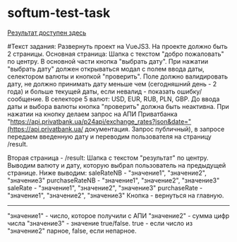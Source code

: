 # softum-test-task
[Результат доступен здесь](https://gracious-saha-19d671.netlify.app/)

#Текст задания:
Развернуть проект на VueJS3. На проекте должно быть 2 страницы.
Основная страница:
Шапка с текстом "добро пожаловать" по центру.
В основной части кнопка "выбрать дату".
При нажатии "выбрать дату" должен открываться модал с полем ввода даты, селектором валюты и кнопкой "проверить". Поле должно валидировать дату, не должно принимать дату меньше чем (сегодняшний день - 2 года) и больше текущей даты, если невалид - показать ошибку/сообщение. В селекторе 5 валют: USD, EUR, RUB, PLN, GBP. До ввода даты и выбора валюты кнопка "проверить" должна быть неактивна. При нажатии на кнопку делаем запрос на АПИ Приватбанка "https://api.privatbank.ua/p24api/exchange_rates?json&date="(https://api.privatbank.ua/ документация. Запрос публичный), в запросе передаем введенную дату и переводим пользователя на страницу /result.

Вторая страница - /result:
Шапка с текстом "результат" по центру.
Выводим валюту и дату, которую выбрал пользователь на предыдущей странице.
Ниже выводим:
saleRateNB - "значение1", "значение2", "значение3"
purchaseRateNB - "значение1", "значение2", "значение3"
saleRate - "значение1", "значение2", "значение3"
purchaseRate - "значение1", "значение2", "значение3"
Кнопка - вернуться на главную.
***
"значение1" - число, которое получили с АПИ
"значение2" - сумма цифр числа
"значение3" - значение true/false. true - если число из "значение2" парное, false, если непарное.
